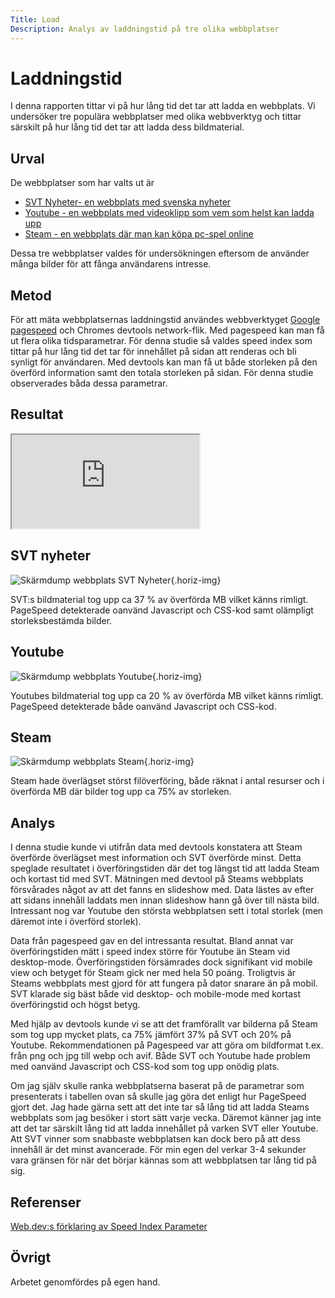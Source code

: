 ```yaml
---
Title: Load
Description: Analys av laddningstid på tre olika webbplatser
---
```



Laddningstid
=======================

I denna rapporten tittar vi på hur lång tid det tar att ladda en webbplats. Vi undersöker tre populära webbplatser med olika webbverktyg och tittar särskilt på hur lång tid det tar att ladda dess bildmaterial.

Urval
-----------------------

De webbplatser som har valts ut är
* <a href="https://www.svt.se/">SVT Nyheter- en webbplats med svenska nyheter</a>
* <a href="https://www.youtube.com/">Youtube - en webbplats med videoklipp som vem som helst kan ladda upp</a>
* <a href="https://store.steampowered.com/">Steam - en webbplats där man kan köpa pc-spel online</a>

Dessa tre webbplatser valdes för undersökningen eftersom de använder många bilder för att fånga användarens intresse.

Metod
-----------------------

För att mäta webbplatsernas laddningstid användes webbverktyget <a href=https://pagespeed.web.dev/>Google pagespeed</a> och Chromes devtools network-flik. Med pagespeed kan man få ut flera olika tidsparametrar. För denna studie så valdes speed index som tittar på hur lång tid det tar för innehållet på sidan att renderas och bli synligt för användaren. Med devtools kan man få ut både storleken på den överförd information samt den totala storleken på sidan. För denna studie observerades båda dessa parametrar.


Resultat
-----------------------

<iframe title="Data" class="spreadsheet" src="https://docs.google.com/spreadsheets/d/e/2PACX-1vSPp0U6vPTox2ZUKu_kN33tpo5ba91dVSppeuI_wgiwXTCnqVTyJGOkT9WdJN4x-4o7-80ycMcXwDfe/pubhtml?widget=true&amp;headers=false"></iframe>

## SVT nyheter
![Skärmdump webbplats SVT Nyheter](%assets_url%/img/svtnyheter.png){.horiz-img}

SVT:s bildmaterial tog upp ca 37 % av överförda MB vilket känns rimligt. PageSpeed detekterade oanvänd Javascript och CSS-kod samt olämpligt storleksbestämda bilder.

## Youtube
![Skärmdump webbplats Youtube](%assets_url%/img/youtube.png){.horiz-img}

Youtubes bildmaterial tog upp ca 20 % av överförda MB vilket känns rimligt. PageSpeed detekterade både oanvänd Javascript och CSS-kod.

## Steam
![Skärmdump webbplats Steam](%assets_url%/img/steam.png){.horiz-img}

Steam hade överlägset störst filöverföring, både räknat i antal resurser och i överförda MB där bilder tog upp ca 75% av storleken.

Analys
-----------------------

I denna studie kunde vi utifrån data med devtools konstatera att Steam överförde överlägset mest information och SVT överförde minst. Detta speglade resultatet i överföringstiden där det tog längst tid att ladda Steam och kortast tid med SVT. Mätningen med devtool på Steams webbplats försvårades något av att det fanns en slideshow med. Data lästes av efter att sidans innehåll laddats men innan slideshow hann gå över till nästa bild. Intressant nog var Youtube den största webbplatsen sett i total storlek (men däremot inte i överförd storlek).

Data från pagespeed gav en del intressanta resultat. Bland annat var överföringstiden mätt i speed index större för Youtube än Steam vid desktop-mode. Överföringstiden försämrades dock signifikant vid mobile view och betyget för Steam gick ner med hela 50 poäng. Troligtvis är Steams webbplats mest gjord för att fungera på dator snarare än på mobil. SVT klarade sig bäst både vid desktop- och mobile-mode med kortast överföringstid och högst betyg.

Med hjälp av devtools kunde vi se att det framförallt var bilderna på Steam som tog upp mycket plats, ca 75% jämfört 37% på SVT och 20% på Youtube. Rekommendationen på Pagespeed var att göra om bildformat t.ex. från png och jpg till webp och avif. Både SVT och Youtube hade problem med oanvänd Javascript och CSS-kod som tog upp onödig plats.

Om jag själv skulle ranka webbplatserna baserat på de parametrar som presenterats i tabellen ovan så skulle jag göra det enligt hur PageSpeed gjort det. Jag hade gärna sett att det inte tar så lång tid att ladda Steams webbplats som jag besöker i stort sätt varje vecka. Däremot känner jag inte att det tar särskilt lång tid att ladda innehållet på varken SVT eller Youtube. Att SVT vinner som snabbaste webbplatsen kan dock bero på att dess innehåll är det minst avancerade. För min egen del verkar 3-4 sekunder vara gränsen för när det börjar kännas som att webbplatsen tar lång tid på sig.

Referenser
-----------------------

<a href="https://web.dev/speed-index/">Web.dev:s förklaring av Speed Index Parameter</a>

Övrigt
-----------------------

Arbetet genomfördes på egen hand.